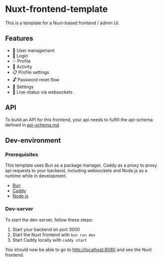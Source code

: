 # Nuxt-frontend-template

This is a template for a Nuxt-based frontend / admin UI.

## Features

- :busts_in_silhouette: User management
- :closed_lock_with_key: Login
- :sparkles: Profile
- :scroll: Activity
- :clipboard: Profile settings
- :unlock: Password reset flow
- :hammer: Settings
- :rocket: Live-status via websockets

## API

To build an API for this frontend, your api needs to fulfill the api-schema defined in [api-schema.md](https://git.aaa-soft.net/Triple-A/nuxt-frontend-template/src/branch/main/api-schema.md).

## Dev-environment

### Prerequisites

This template uses Bun as a package manager, Caddy as a proxy to proxy api requests to your backend, including websockets and Node.js as a runtime while in development.

- [Bun](https://bun.sh/)
- [Caddy](https://caddyserver.com/)
- [Node.js](https://nodejs.org/en/)

### Dev-server

To start the dev-server, follow these steps:

1. Start your backend on port 3000
2. Start the Nuxt frontend with `bun run dev`
3. Start Caddy locally with `caddy start`

You should now be able to go to [http://localhost:8080](http://localhost:8080) and see the Nuxt frontend.
